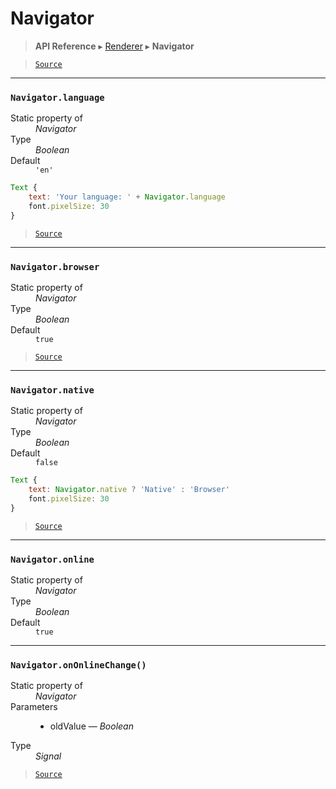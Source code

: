 # Navigator

> **API Reference** ▸ [Renderer](/api/renderer.md) ▸ **Navigator**

<!-- toc -->

> [`Source`](https://github.com/Neft-io/neft/blob/f9c128ccb37aa79380c961e878cd76ec9e79c99e/src/renderer/types/namespace/navigator.litcoffee)


* * * 

### `Navigator.language`

<dl><dt>Static property of</dt><dd><i>Navigator</i></dd><dt>Type</dt><dd><i>Boolean</i></dd><dt>Default</dt><dd><code>&#39;en&#39;</code></dd></dl>

```javascript
Text {
    text: 'Your language: ' + Navigator.language
    font.pixelSize: 30
}
```


> [`Source`](https://github.com/Neft-io/neft/blob/f9c128ccb37aa79380c961e878cd76ec9e79c99e/src/renderer/types/namespace/navigator.litcoffee#boolean-navigatorlanguage--39en39)


* * * 

### `Navigator.browser`

<dl><dt>Static property of</dt><dd><i>Navigator</i></dd><dt>Type</dt><dd><i>Boolean</i></dd><dt>Default</dt><dd><code>true</code></dd></dl>


> [`Source`](https://github.com/Neft-io/neft/blob/f9c128ccb37aa79380c961e878cd76ec9e79c99e/src/renderer/types/namespace/navigator.litcoffee#boolean-navigatorbrowser--true)


* * * 

### `Navigator.native`

<dl><dt>Static property of</dt><dd><i>Navigator</i></dd><dt>Type</dt><dd><i>Boolean</i></dd><dt>Default</dt><dd><code>false</code></dd></dl>

```javascript
Text {
    text: Navigator.native ? 'Native' : 'Browser'
    font.pixelSize: 30
}
```


> [`Source`](https://github.com/Neft-io/neft/blob/f9c128ccb37aa79380c961e878cd76ec9e79c99e/src/renderer/types/namespace/navigator.litcoffee#boolean-navigatornative--false)


* * * 

### `Navigator.online`

<dl><dt>Static property of</dt><dd><i>Navigator</i></dd><dt>Type</dt><dd><i>Boolean</i></dd><dt>Default</dt><dd><code>true</code></dd></dl>


* * * 

### `Navigator.onOnlineChange()`

<dl><dt>Static property of</dt><dd><i>Navigator</i></dd><dt>Parameters</dt><dd><ul><li>oldValue — <i>Boolean</i></li></ul></dd><dt>Type</dt><dd><i>Signal</i></dd></dl>


> [`Source`](https://github.com/Neft-io/neft/blob/f9c128ccb37aa79380c961e878cd76ec9e79c99e/src/renderer/types/namespace/navigator.litcoffee#signal-navigatorononlinechangeboolean-oldvalue)

